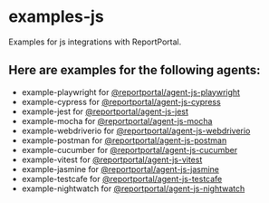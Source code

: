 # examples-js
Examples for js integrations with ReportPortal.
## Here are examples for the following agents:

* example-playwright for [@reportportal/agent-js-playwright](https://www.npmjs.com/package/@reportportal/agent-js-playwright)
* example-cypress for [@reportportal/agent-js-cypress](https://www.npmjs.com/package/@reportportal/agent-js-cypress)
* example-jest for [@reportportal/agent-js-jest](https://www.npmjs.com/package/@reportportal/agent-js-jest)
* example-mocha for [@reportportal/agent-js-mocha](https://www.npmjs.com/package/@reportportal/agent-js-mocha)
* example-webdriverio for [@reportportal/agent-js-webdriverio](https://www.npmjs.com/package/@reportportal/agent-js-webdriverio)
* example-postman for [@reportportal/agent-js-postman](https://www.npmjs.com/package/@reportportal/newman-reporter-agent-js-postman)
* example-cucumber for [@reportportal/agent-js-cucumber](https://www.npmjs.com/package/@reportportal/agent-js-cucumber)
* example-vitest for [@reportportal/agent-js-vitest](https://npmjs.com/package/@reportportal/agent-js-vitest)
* example-jasmine for [@reportportal/agent-js-jasmine](https://www.npmjs.com/package/@reportportal/agent-js-jasmine)
* example-testcafe for [@reportportal/agent-js-testcafe](https://www.npmjs.com/package/@reportportal/testcafe-reporter-agent-js-testcafe)
* example-nightwatch for [@reportportal/agent-js-nightwatch](https://www.npmjs.com/package/@reportportal/agent-js-nightwatch)
